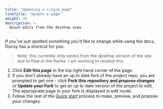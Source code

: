 ```yaml
---
title: "Updating a single page"
linkTitle: "Update a page"
weight: 20
description: >
  Quick edits from the desktop view
---
```


If you've just spotted something you'd like to change while using the docs, Docsy has a shortcut for you:

> Note: this currently only works from the desktop version of the site due to flaw in the theme. I am working to resolve this.

1. Click **Edit this page** in the top right hand corner of the page.
2. If you don't already have an up to date fork of the project repo, you are prompted to get one - click **Fork this repository and propose changes** or **Update your Fork** to get an up to date version of the project to edit. The appropriate page in your fork is displayed in edit mode.
3. Follow the rest of the [Quick start](../quick-start) process to make, preview, and propose your changes.
